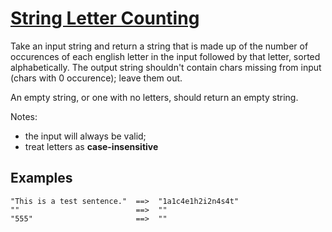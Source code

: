 # [String Letter Counting](https://www.codewars.com/kata/59e19a747905df23cb000024)
Take an input string and return a string that is made up of the number of occurences of each english letter in the input followed by that letter, sorted alphabetically. The output string shouldn't contain chars missing from input (chars with 0 occurence); leave them out.

An empty string, or one with no letters, should return an empty string.

Notes:

* the input will always be valid;
* treat letters as **case-insensitive**


## Examples

```
"This is a test sentence."  ==>  "1a1c4e1h2i2n4s4t"
""                          ==>  ""
"555"                       ==>  ""
```